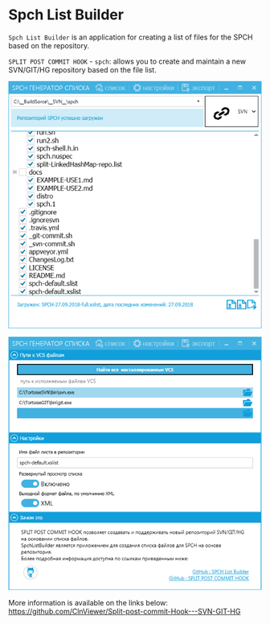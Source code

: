 # Spch List Builder

`Spch List Builder` is an application for creating a list of files for the SPCH based on the repository.

`SPLIT POST COMMIT HOOK` - `spch`: allows you to create and maintain a new SVN/GIT/HG repository based on the file list.

![SpchListBuilder Main screen](docs/SpchListBuilder-Main.png)

![SpchListBuilder Setup screen](docs/SpchListBuilder-Setup.png)

More information is available on the links below: https://github.com/ClnViewer/Split-post-commit-Hook---SVN-GIT-HG
